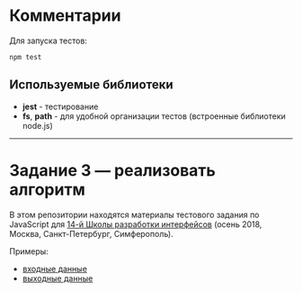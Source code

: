 # Комментарии

Для запуска тестов:
```
npm test
```

## Используемые библиотеки
- **jest** - тестирование
- **fs**, **path** - для удобной организации тестов (встроенные библиотеки node.js) 

---
# Задание 3 — реализовать алгоритм

В этом репозитории находятся материалы тестового задания по JavaScript для [14-й Школы разработки интерфейсов](https://academy.yandex.ru/events/frontend/shri_msk-2018-2) (осень 2018, Москва, Санкт-Петербург, Симферополь).

Примеры: 

- [входные данные](./data/input.json)
- [выходные данные](./data/output.json)

